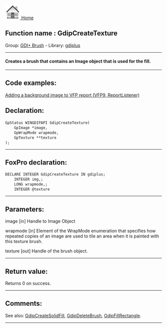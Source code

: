 [<img src="../../images/home.png"> Home ](https://github.com/VFPX/Win32API)  

## Function name : GdipCreateTexture
Group: [GDI+ Brush](../../functions_group.md#GDIplus_Brush)  -  Library: [gdiplus](../../Libraries.md#gdiplus)  
***  


#### Creates a brush that contains an Image object that is used for the fill.
***  


## Code examples:
[Adding a background image to VFP report (VFP9, ReportListener)](../../samples/sample_562.md)  

## Declaration:
```foxpro  
GpStatus WINGDIPAPI GdipCreateTexture(
	GpImage *image,
	GpWrapMode wrapmode,
	GpTexture **texture
);  
```  
***  


## FoxPro declaration:
```foxpro  
DECLARE INTEGER GdipCreateTexture IN gdiplus;
	INTEGER img,;
	LONG wrapmode,;
	INTEGER @texture  
```  
***  


## Parameters:
image
[in] Handle to Image Object

wrapmode
[in] Element of the WrapMode enumeration that specifies how repeated copies of an image are used to tile an area when it is painted with this texture brush.

texture
[out] Handle of the brush object.
  
***  


## Return value:
Returns 0 on success.  
***  


## Comments:
See also: [GdipCreateSolidFill](../gdiplus/GdipCreateSolidFill.md), [GdipDeleteBrush](../gdiplus/GdipDeleteBrush.md), [GdipFillRectangle](../gdiplus/GdipFillRectangle.md).  
  
***  

